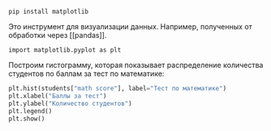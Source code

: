 ```
pip install matplotlib
```

Это инструмент для визуализации данных. Например, полученных от обработки через [[pandas]].
 ```
import matplotlib.pyplot as plt
```

Построим гистограмму, которая показывает распределение количества студентов по баллам за тест по математике:

```python
plt.hist(students["math score"], label="Тест по математике")
plt.xlabel("Баллы за тест")
plt.ylabel("Количество студентов")
plt.legend()
plt.show()
```